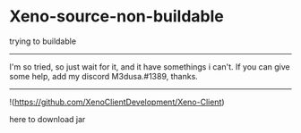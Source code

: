 # Xeno-source-non-buildable
 trying to buildable

---------

I'm so tried, so just wait for it, and it have somethings i can't.
If you can give some help, add my discord M3dusa.#1389, thanks.

---------

!(https://github.com/XenoClientDevelopment/Xeno-Client)

here to download jar
